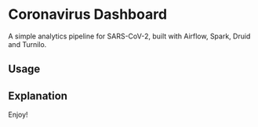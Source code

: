 # Coronavirus Dashboard
A simple analytics pipeline for SARS-CoV-2, built with Airflow, Spark, Druid and Turnilo.

## Usage

## Explanation
Enjoy!